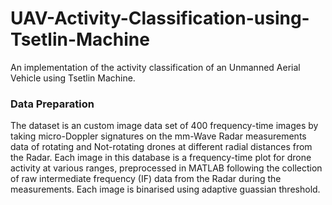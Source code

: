 # UAV-Activity-Classification-using-Tsetlin-Machine
An implementation of the activity classification of an Unmanned Aerial Vehicle using Tsetlin Machine. 
### Data Preparation
The dataset is an custom image data set of 400 frequency-time images by taking micro-Doppler signatures on the mm-Wave Radar measurements data of rotating and Not-rotating drones at different radial distances from the Radar. Each image in this database is a frequency-time plot for drone activity at various ranges, preprocessed in MATLAB following the collection of raw intermediate frequency (IF) data from the Radar during the measurements.
Each image is binarised using adaptive guassian threshold.







